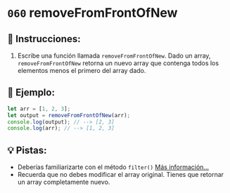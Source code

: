 # `060` removeFromFrontOfNew

## 📝 Instrucciones:

1. Escribe una función llamada `removeFromFrontOfNew`. Dado un array, `removeFromFrontOfNew` retorna un nuevo array que contenga todos los elementos menos el primero del array dado. 

## 📎 Ejemplo:

```Javascript
let arr = [1, 2, 3];
let output = removeFromFrontOfNew(arr);
console.log(output); // --> [2, 3]
console.log(arr); // --> [1, 2, 3]
```

## 💡 Pistas: 

+ Deberías familiarizarte con el método `filter()` [Más información...](https://developer.mozilla.org/es/docs/Web/JavaScript/Reference/Global_Objects/Array/filter)
+ Recuerda que no debes modificar el array original. Tienes que retornar un array completamente nuevo.

